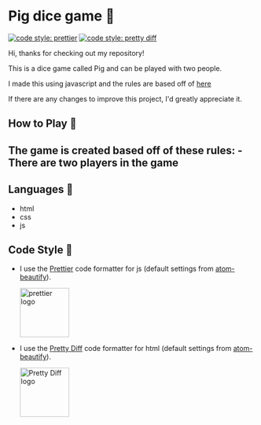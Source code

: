 # Pig dice game :game_die:
[![code style: prettier](https://img.shields.io/badge/code_style-prettier-ff69b4.svg?style=flat-square)](https://github.com/prettier/prettier)
[![code style: pretty diff](https://img.shields.io/badge/code%20style-pretty%20dif-lightgrey.svg?style=flat-square)](https://github.com/prettydiff/prettydiff)

Hi, thanks for checking out my repository!

This is a dice game called Pig and can be played with two people.

I made this using javascript and the rules are based off of [here](https://en.wikipedia.org/wiki/Pig_(dice_game))

If there are any changes to improve this project, I'd greatly appreciate it.

## How to Play :notebook_with_decorative_cover:
The game is created based off of these rules:
-There are two players in the game
-
## Languages :speech_balloon:

-   html
-   css
-   js

## Code Style :art:

-   I use the [Prettier](https://prettier.io/) code formatter for js (default settings from [atom-beautify](https://github.com/Glavin001/atom-beautify)).

    [<img src ="https://prettier.io/icon.png" alt="prettier logo" width="100" height="100">](https://prettier.io/)

*   I use the [Pretty Diff](https://github.com/prettydiff/prettydiff) code formatter for html (default settings from [atom-beautify](https://github.com/Glavin001/atom-beautify)).

    [<img src ="https://avatars.githubusercontent.com/u/524902?v=3" alt="Pretty Diff logo" width="100" height="100">](https://github.com/prettydiff/prettydiff)
